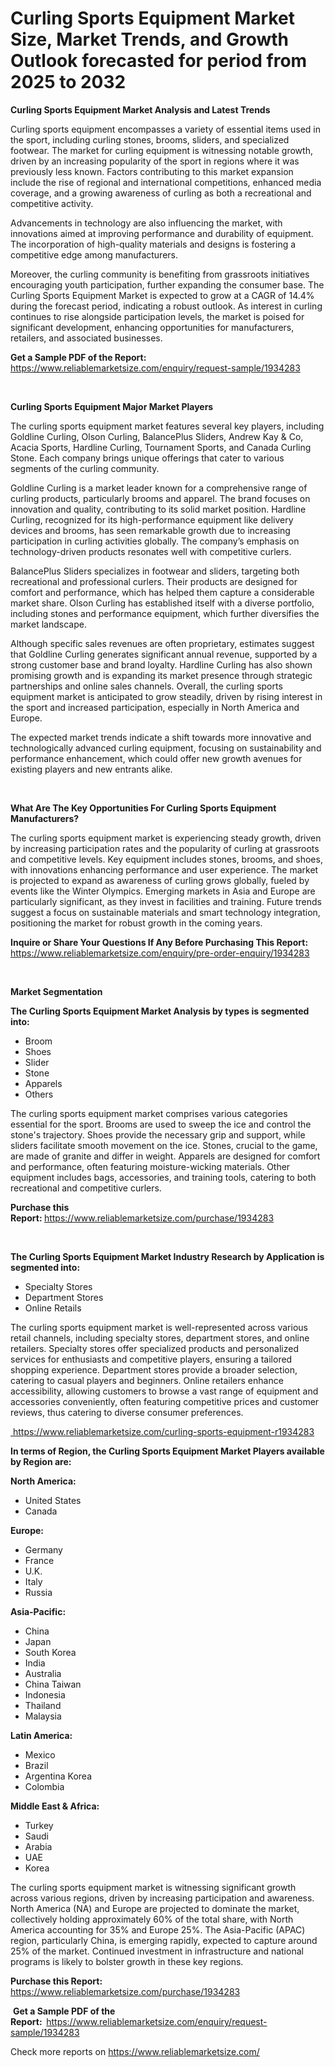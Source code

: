 <p><h1>Curling Sports Equipment Market Size, Market Trends, and Growth Outlook forecasted for period from 2025 to 2032</h1></p><p><strong>Curling Sports Equipment Market Analysis and Latest Trends</strong></p>
<p><p>Curling sports equipment encompasses a variety of essential items used in the sport, including curling stones, brooms, sliders, and specialized footwear. The market for curling equipment is witnessing notable growth, driven by an increasing popularity of the sport in regions where it was previously less known. Factors contributing to this market expansion include the rise of regional and international competitions, enhanced media coverage, and a growing awareness of curling as both a recreational and competitive activity. </p><p>Advancements in technology are also influencing the market, with innovations aimed at improving performance and durability of equipment. The incorporation of high-quality materials and designs is fostering a competitive edge among manufacturers. </p><p>Moreover, the curling community is benefiting from grassroots initiatives encouraging youth participation, further expanding the consumer base. The Curling Sports Equipment Market is expected to grow at a CAGR of 14.4% during the forecast period, indicating a robust outlook. As interest in curling continues to rise alongside participation levels, the market is poised for significant development, enhancing opportunities for manufacturers, retailers, and associated businesses.</p></p>
<p><strong>Get a Sample PDF of the Report:&nbsp;</strong> <a href="https://www.reliablemarketsize.com/enquiry/request-sample/1934283?utm_campaign=1939&utm_medium=2&utm_source=Github&utm_content=ia&utm_term=09022025&utm_id=curling-sports-equipment">https://www.reliablemarketsize.com/enquiry/request-sample/1934283</a></p>
<p>&nbsp;</p>
<p><strong>Curling Sports Equipment Major Market Players</strong></p>
<p><p>The curling sports equipment market features several key players, including Goldline Curling, Olson Curling, BalancePlus Sliders, Andrew Kay & Co, Acacia Sports, Hardline Curling, Tournament Sports, and Canada Curling Stone. Each company brings unique offerings that cater to various segments of the curling community.</p><p>Goldline Curling is a market leader known for a comprehensive range of curling products, particularly brooms and apparel. The brand focuses on innovation and quality, contributing to its solid market position. Hardline Curling, recognized for its high-performance equipment like delivery devices and brooms, has seen remarkable growth due to increasing participation in curling activities globally. The company’s emphasis on technology-driven products resonates well with competitive curlers.</p><p>BalancePlus Sliders specializes in footwear and sliders, targeting both recreational and professional curlers. Their products are designed for comfort and performance, which has helped them capture a considerable market share. Olson Curling has established itself with a diverse portfolio, including stones and performance equipment, which further diversifies the market landscape.</p><p>Although specific sales revenues are often proprietary, estimates suggest that Goldline Curling generates significant annual revenue, supported by a strong customer base and brand loyalty. Hardline Curling has also shown promising growth and is expanding its market presence through strategic partnerships and online sales channels. Overall, the curling sports equipment market is anticipated to grow steadily, driven by rising interest in the sport and increased participation, especially in North America and Europe.</p><p>The expected market trends indicate a shift towards more innovative and technologically advanced curling equipment, focusing on sustainability and performance enhancement, which could offer new growth avenues for existing players and new entrants alike.</p></p>
<p>&nbsp;</p>
<p><strong>What Are The Key Opportunities For Curling Sports Equipment Manufacturers?</strong></p>
<p><p>The curling sports equipment market is experiencing steady growth, driven by increasing participation rates and the popularity of curling at grassroots and competitive levels. Key equipment includes stones, brooms, and shoes, with innovations enhancing performance and user experience. The market is projected to expand as awareness of curling grows globally, fueled by events like the Winter Olympics. Emerging markets in Asia and Europe are particularly significant, as they invest in facilities and training. Future trends suggest a focus on sustainable materials and smart technology integration, positioning the market for robust growth in the coming years.</p></p>
<p><strong>Inquire or Share Your Questions If Any Before Purchasing This Report:</strong> <a href="https://www.reliablemarketsize.com/enquiry/pre-order-enquiry/1934283?utm_campaign=1939&utm_medium=2&utm_source=Github&utm_content=ia&utm_term=09022025&utm_id=curling-sports-equipment">https://www.reliablemarketsize.com/enquiry/pre-order-enquiry/1934283</a></p>
<p>&nbsp;</p>
<p><strong>Market Segmentation</strong></p>
<p><strong>The Curling Sports Equipment Market Analysis by types is segmented into:</strong></p>
<p><ul><li>Broom</li><li>Shoes</li><li>Slider</li><li>Stone</li><li>Apparels</li><li>Others</li></ul></p>
<p><p>The curling sports equipment market comprises various categories essential for the sport. Brooms are used to sweep the ice and control the stone's trajectory. Shoes provide the necessary grip and support, while sliders facilitate smooth movement on the ice. Stones, crucial to the game, are made of granite and differ in weight. Apparels are designed for comfort and performance, often featuring moisture-wicking materials. Other equipment includes bags, accessories, and training tools, catering to both recreational and competitive curlers.</p></p>
<p><strong>Purchase this Report:&nbsp;</strong><a href="https://www.reliablemarketsize.com/purchase/1934283?utm_campaign=1939&utm_medium=2&utm_source=Github&utm_content=ia&utm_term=09022025&utm_id=curling-sports-equipment">https://www.reliablemarketsize.com/purchase/1934283</a></p>
<p>&nbsp;</p>
<p><strong>The Curling Sports Equipment Market Industry Research by Application is segmented into:</strong></p>
<p><ul><li>Specialty Stores</li><li>Department Stores</li><li>Online Retails</li></ul></p>
<p><p>The curling sports equipment market is well-represented across various retail channels, including specialty stores, department stores, and online retailers. Specialty stores offer specialized products and personalized services for enthusiasts and competitive players, ensuring a tailored shopping experience. Department stores provide a broader selection, catering to casual players and beginners. Online retailers enhance accessibility, allowing customers to browse a vast range of equipment and accessories conveniently, often featuring competitive prices and customer reviews, thus catering to diverse consumer preferences.</p></p>
<p><a href="https://www.reliablemarketsize.com/curling-sports-equipment-r1934283?utm_campaign=1939&utm_medium=2&utm_source=Github&utm_content=ia&utm_term=09022025&utm_id=curling-sports-equipment">&nbsp;https://www.reliablemarketsize.com/curling-sports-equipment-r1934283</a></p>
<p><strong>In terms of Region, the Curling Sports Equipment Market Players available by Region are:</strong></p>
<p>
    <p> <strong> North America: </strong>
        <ul>
            <li>United States</li>
            <li>Canada</li>
        </ul>
        </p> 
    <p> <strong> Europe: </strong>
        <ul>
            <li>Germany</li>
            <li>France</li>
            <li>U.K.</li>
            <li>Italy</li>
            <li>Russia</li>
        </ul>
        </p> 
    <p> <strong> Asia-Pacific: </strong>
        <ul>
            <li>China</li>
            <li>Japan</li>
            <li>South Korea</li>
            <li>India</li>
            <li>Australia</li>
            <li>China Taiwan</li>
            <li>Indonesia</li>
            <li>Thailand</li>
            <li>Malaysia</li>
        </ul>
        </p> 
    <p> <strong> Latin America: </strong>
        <ul>
            <li>Mexico</li>
            <li>Brazil</li>
            <li>Argentina Korea</li>
            <li>Colombia</li>
        </ul>
        </p> 
    <p> <strong> Middle East & Africa: </strong>
        <ul>
            <li>Turkey</li>
            <li>Saudi</li>
            <li>Arabia</li>
            <li>UAE</li>
            <li>Korea</li>
        </ul>
    </p>
    </p>
<p><p>The curling sports equipment market is witnessing significant growth across various regions, driven by increasing participation and awareness. North America (NA) and Europe are projected to dominate the market, collectively holding approximately 60% of the total share, with North America accounting for 35% and Europe 25%. The Asia-Pacific (APAC) region, particularly China, is emerging rapidly, expected to capture around 25% of the market. Continued investment in infrastructure and national programs is likely to bolster growth in these key regions.</p></p>
<p><strong>Purchase this Report: </strong><a href="https://www.reliablemarketsize.com/purchase/1934283?utm_campaign=1939&utm_medium=2&utm_source=Github&utm_content=ia&utm_term=09022025&utm_id=curling-sports-equipment">https://www.reliablemarketsize.com/purchase/1934283</a></p>
<p>&nbsp;<strong>Get a Sample PDF of the Report:&nbsp;&nbsp;</strong><a href="https://www.reliablemarketsize.com/enquiry/request-sample/1934283?utm_campaign=1939&utm_medium=2&utm_source=Github&utm_content=ia&utm_term=09022025&utm_id=curling-sports-equipment">https://www.reliablemarketsize.com/enquiry/request-sample/1934283</a></p>
<p><strong></strong></p>
<p>Check more reports on <a href="https://www.reliablemarketsize.com/?utm_campaign=1939&utm_medium=2&utm_source=Github&utm_content=ia&utm_term=09022025&utm_id=curling-sports-equipment">https://www.reliablemarketsize.com/</a></p>